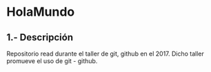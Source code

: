 # HolaMundo
## 1.- Descripción
Repositorio read durante el taller de git, github en el 2017. Dicho taller promueve el uso de git - github.
